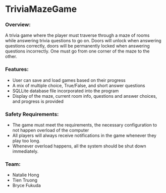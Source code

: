 # TriviaMazeGame

### Overview:
A trivia game where the player must traverse through a maze of rooms while answering trivia questions to go on. Doors will unlock when answering questions correctly, doors will be permanently locked when answering questions incorrectly. One must go from one corner of the maze to the other.

### Features:
- User can save and load games based on their progress
- A mix of multiple choice, True/False, and short answer questions
- SQLLite database file incorporated into the program
- Display of the maze, current room info, questions and answer choices, and progress is provided

### Safety Requirements:
- The game must meet the requirements, the necessary configuration to not happen overload of the computer
- All players will always  receive notifications in the game whenever they play too long.
- Whenever overload happens, all the system should be shut down immediately.


### Team:
- Natalie Hong
- Tien Truong
- Bryce Fukuda
